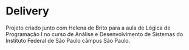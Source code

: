 # Delivery

Projeto criado junto com Helena de Brito para a aula de Lógica de Programação I no curso de Análise e Desenvolvimento de Sistemas do Instituto Federal de São Paulo câmpus São Paulo. 

